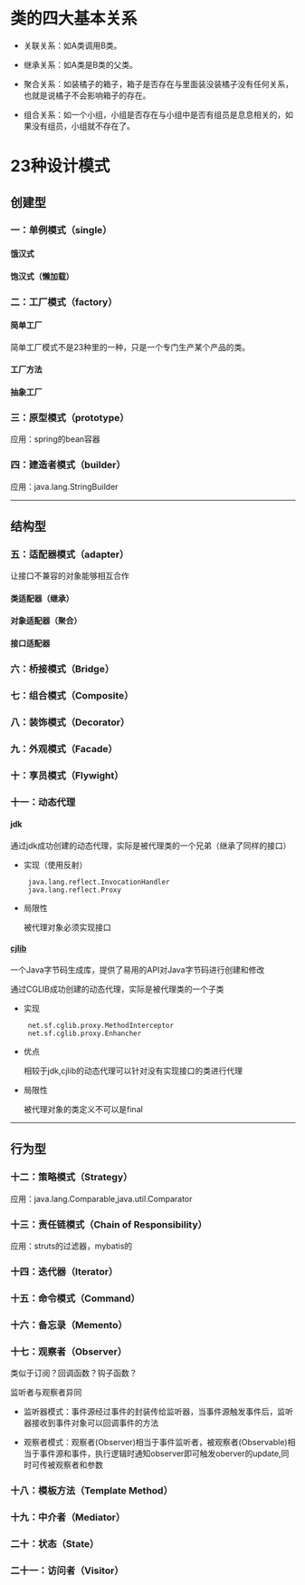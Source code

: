 # 类的四大基本关系

+ 关联关系：如A类调用B类。 

+ 继承关系：如A类是B类的父类。 

+ 聚合关系：如装橘子的箱子，箱子是否存在与里面装没装橘子没有任何关系，也就是说橘子不会影响箱子的存在。 

+ 组合关系：如一个小组，小组是否存在与小组中是否有组员是息息相关的，如果没有组员，小组就不存在了。

# 23种设计模式

## 创建型

### 一：单例模式（single）

#### 饿汉式

#### 饱汉式（懒加载）

### 二：工厂模式（factory）

#### 简单工厂

  简单工厂模式不是23种里的一种，只是一个专门生产某个产品的类。

#### 工厂方法

#### 抽象工厂

### 三：原型模式（prototype）
应用：spring的bean容器

### 四：建造者模式（builder）
应用：java.lang.StringBuilder

---
## 结构型

### 五：适配器模式（adapter）

让接口不兼容的对象能够相互合作

#### 类适配器（继承）

#### 对象适配器（聚合）

#### 接口适配器

### 六：桥接模式（Bridge）

### 七：组合模式（Composite）

### 八：装饰模式（Decorator）

### 九：外观模式（Facade）

### 十：享员模式（Flywight）

### 十一：动态代理

#### jdk

通过jdk成功创建的动态代理，实际是被代理类的一个兄弟（继承了同样的接口）
 
 + 实现（使用反射）
 
        java.lang.reflect.InvocationHandler
        java.lang.reflect.Proxy

 + 局限性
 
    被代理对象必须实现接口
    
    
#### [cjlib](https://github.com/cglib/cglib)

一个Java字节码生成库，提供了易用的API对Java字节码进行创建和修改

通过CGLIB成功创建的动态代理，实际是被代理类的一个子类

 + 实现
    
        net.sf.cglib.proxy.MethodInterceptor
        net.sf.cglib.proxy.Enhancher
 
 + 优点
 
    相较于jdk,cjlib的动态代理可以针对没有实现接口的类进行代理
    
 + 局限性
 
    被代理对象的类定义不可以是final

---
## 行为型

### 十二：策略模式（Strategy）
应用：java.lang.Comparable,java.util.Comparator

### 十三：责任链模式（Chain of Responsibility）
应用：struts的过滤器，mybatis的

### 十四：迭代器（Iterator）

### 十五：命令模式（Command）

### 十六：备忘录（Memento）

### 十七：观察者（Observer）
类似于订阅？回调函数？钩子函数？

监听者与观察者异同
+ 监听器模式：事件源经过事件的封装传给监听器，当事件源触发事件后，监听器接收到事件对象可以回调事件的方法
  
+ 观察者模式：观察者(Observer)相当于事件监听者，被观察者(Observable)相当于事件源和事件，执行逻辑时通知observer即可触发oberver的update,同时可传被观察者和参数

### 十八：模板方法（Template Method）

### 十九：中介者（Mediator）

### 二十：状态（State）

### 二十一：访问者（Visitor） 